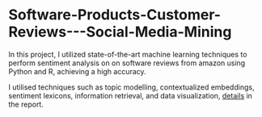 # Software-Products-Customer-Reviews---Social-Media-Mining

In this project, I utilized state-of-the-art machine learning techniques to perform sentiment analysis on on software reviews from amazon using Python and R, achieving a high accuracy.

I utilised techniques such as topic modelling, contextualized embeddings, sentiment lexicons, information retrieval, and data visualization, [details](https://github.com/chingfhen/Software-Products-Customer-Reviews---Social-Media-Mining/blob/main/Report.pdf) in the report.
